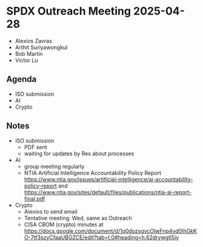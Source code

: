 # SPDX Outreach Meeting 2025-04-28

- Alexios Zavras
- Arthit Suriyawongkul
- Bob Martin
- Victor Lu

## Agenda

- ISO submission
- AI
- Crypto

## Notes

- ISO submission
  - PDF sent
  - waiting for updates by Rex about processes
- AI
  - group meeting regularly
  - NTIA Artificial Intelligence Accountability Policy Report https://www.ntia.gov/issues/artificial-intelligence/ai-accountability-policy-report and https://www.ntia.gov/sites/default/files/publications/ntia-ai-report-final.pdf
- Crypto
  - Alexios to send email
  - Tentative meeting: Wed, same as Outreach
  - CISA CBOM (crypto) minutes at https://docs.google.com/document/d/1q0dozsgvcOlwFnp4vd0IhGkKO-7tf3szyCfaaUBGZCE/edit?tab=t.0#heading=h.62drywgtl5iv

